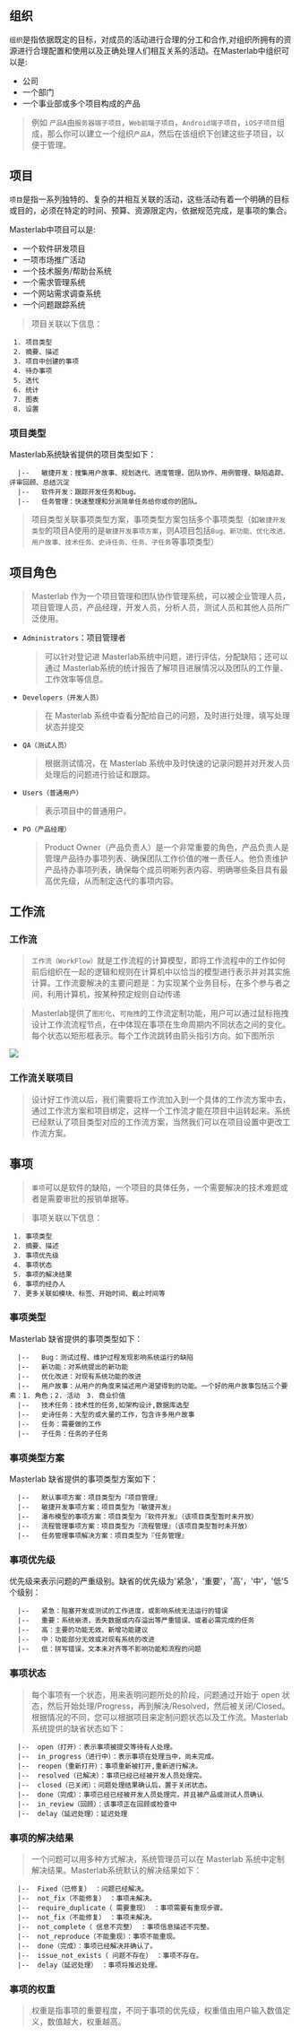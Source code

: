 
## 组织
`组织`是指依据既定的目标，对成员的活动进行合理的分工和合作,对组织所拥有的资源进行合理配置和使用以及正确处理人们相互关系的活动。在Masterlab中组织可以是:
- 公司
- 一个部门
- 一个事业部或多个项目构成的产品
>例如 `产品A`由`服务器端子项目`，`Web前端子项目`，`Android端子项目`，`iOS子项目`组成，那么你可以建立一个组织`产品A`，然后在该组织下创建这些子项目，以便于管理。

## 项目
`项目`是指一系列独特的、复杂的并相互关联的活动，这些活动有着一个明确的目标或目的，必须在特定的时间、预算、资源限定内，依据规范完成，是事项的集合。

Masterlab中项目可以是:
- 一个软件研发项目
- 一项市场推广活动
- 一个技术服务/帮助台系统
- 一个需求管理系统
- 一个网站需求调查系统
-  一个问题跟踪系统

>项目关联以下信息：
```
 1. 项目类型
 2. 摘要、描述
 3. 项目中创建的事项
 4. 待办事项
 5. 迭代
 6. 统计
 7. 图表
 8. 设置
```

### 项目类型
Masterlab系统缺省提供的项目类型如下：

      |--   敏捷开发：搜集用户故事、规划迭代、进度管理、团队协作、用例管理、缺陷追踪、评审回顾、总结沉淀
      |--   软件开发：跟踪开发任务和bug。   
      |--   任务管理：快速整理和分派简单任务给你或你的团队。  
 >项目类型关联事项类型方案，事项类型方案包括多个事项类型（如`敏捷开发类型`的项目A使用的是`敏捷开发事项方案`，则A项目包括`Bug、新功能、优化改进、用户故事、技术任务、史诗任务、任务、子任务`等事项类型）

## 项目角色
  > Masterlab 作为一个项目管理和团队协作管理系统，可以被企业管理人员，项目管理人员，产品经理，开发人员，分析人员，测试人员和其他人员所广泛使用。
- `Administrators`：项目管理者
  >可以针对登记进 Masterlab系统中问题，进行评估，分配缺陷；还可以通过 Masterlab系统的统计报告了解项目进展情况以及团队的工作量、工作效率等信息。
- `Developers（开发人员）`
  >在 Masterlab 系统中查看分配给自己的问题，及时进行处理，填写处理状态并提交
- `QA（测试人员）`
  >根据测试情况，在 Masterlab 系统中及时快速的记录问题并对开发人员处理后的问题进行验证和跟踪。
- `Users（普通用户）`
  >表示项目中的普通用户。
- `PO（产品经理）`
  >Product Owner（产品负责人）是一个非常重要的角色，产品负责人是管理产品待办事项列表、确保团队工作价值的唯一责任人。他负责维护产品待办事项列表，确保每个成员明晰列表内容、明确哪些条目具有最高优先级，从而制定迭代的事项内容。

## 工作流

### 工作流
  >`工作流（WorkFlow）`就是工作流程的计算模型，即将工作流程中的工作如何前后组织在一起的逻辑和规则在计算机中以恰当的模型进行表示并对其实施计算。工作流要解决的主要问题是：为实现某个业务目标，在多个参与者之间，利用计算机，按某种预定规则自动传递

  >Masterlab提供了`图形化`、`可拖拽`的工作流定制功能，用户可以通过鼠标拖拽设计工作流流程节点，在中体现在事项在生命周期内不同状态之间的变化。每个状态以矩形框表示。每个工作流跳转由箭头指引方向。如下图所示

![](http://pm.masterlab.vip/doc/images/workflow_01.png)

### 工作流关联项目
  >设计好工作流以后，我们需要将工作流加入到一个具体的工作流方案中去，通过工作流方案和项目绑定，这样一个工作流才能在项目中运转起来。系统已经默认了项目类型对应的工作流方案，当然我们可以在项目设置中更改工作流方案。

## 事项
  >`事项`可以是软件的缺陷，一个项目的具体任务，一个需要解决的技术难题或者是需要审批的报销单据等。

>事项关联以下信息：
```
 1. 事项类型
 2. 摘要、描述
 3. 事项优先级
 4. 事项状态
 5. 事项的解决结果
 6. 事项的经办人
 7. 更多关联如模块、标签、开始时间、截止时间等
```

### 事项类型
Masterlab 缺省提供的事项类型如下：

      |--   Bug：测试过程、维护过程发现影响系统运行的缺陷
      |--   新功能：对系统提出的新功能   
      |--   优化改进：对现有系统功能的改进   
      |--   用户故事：从用户的角度来描述用户渴望得到的功能。一个好的用户故事包括三个要素：1. 角色；2. 活动　3. 商业价值 
      |--   技术任务：技术性的任务,如架构设计,数据库选型
      |--   史诗任务：大型的或大量的工作，包含许多用户故事
      |--   任务：需要做的工作
      |--   子任务：任务的子任务

### 事项类型方案
Masterlab 缺省提供的事项类型方案如下：

      |--   默认事项方案：项目类型为『项目管理』
      |--   敏捷开发事项方案：项目类型为『敏捷开发』
      |--   瀑布模型的事项方案：项目类型为『软件开发』（该项目类型暂时未开放）
      |--   流程管理事项方案：项目类型为『流程管理』（该项目类型暂时未开放）
      |--   任务管理事项解决方案：项目类型为『任务管理』

### 事项优先级
优先级来表示问题的严重级别。缺省的优先级为'紧急'，'重要'，'高'，'中'，'低'5个级别：

      |--   紧急：阻塞开发或测试的工作进度，或影响系统无法运行的错误
      |--   重要：系统崩溃，丢失数据或内存溢出等严重错误、或者必需完成的任务   
      |--   高：主要的功能无效、新增功能建议   
      |--   中：功能部分无效或对现有系统的改进 
      |--   低：拼写错误，文本未对齐等不影响功能和流程的问题

### 事项状态
  >每个事项有一个状态，用来表明问题所处的阶段，问题通过开始于 open 状态，然后开始处理/Progress，再到解决/Resolved，然后被关闭/Closed。根据情况的不同，您可以根据项目来定制问题状态以及工作流。Masterlab 系统提供的缺省状态如下：

      |--  open（打开）：表示事项被提交等待有人处理。
      |--  in_progress（进行中）：表示事项在处理当中，尚未完成。
      |--  reopen（重新打开）：事项重新被打开,重新进行解决。
      |--  resolved（已解决）：事项已经已经被开发人员处理完。
      |--  closed（已关闭）：问题处理结果确认后，置于关闭状态。
      |--  done（完成）：事项已经已经被开发人员处理完，并且被产品或测试人员确认
      |--  in_review（回顾）：该事项正在回顾或检查中
      |--  delay（延迟处理）：延迟处理

### 事项的解决结果
  >一个问题可以用多种方式解决，系统管理员可以在 Masterlab 系统中定制解决结果。Masterlab系统默认的解决结果如下：

      |--  Fixed（已修复） ：问题已经解决。
      |--  not_fix（不能修复） ：事项未解决。
      |--  require_duplicate（ 需要重现） ：事项需要有重现步骤。
      |--  not_fix（不能修复） ：事项未解决。
      |--  not_complete（ 信息不完整） ：事项信息描述不完整。
      |--  not_reproduce（不能重现）：事项不能重现。
      |--  done（完成）：事项已经解决并确认了。
      |--  issue_not_exists（ 问题不存在） ：事项不存在。
      |--  delay（延迟处理） ：事项将推迟处理。

### 事项的权重
  >权重是指事项的重要程度，不同于事项的优先级，权重值由用户输入数值定义，数值越大，权重越高。